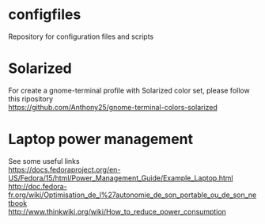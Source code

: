 configfiles
===========

Repository for configuration files and scripts

Solarized
=========

For create a gnome-terminal profile with Solarized color set, please follow this ripository  
https://github.com/Anthony25/gnome-terminal-colors-solarized

Laptop power management
=======================

See some useful links  
https://docs.fedoraproject.org/en-US/Fedora/15/html/Power_Management_Guide/Example_Laptop.html  
http://doc.fedora-fr.org/wiki/Optimisation_de_l%27autonomie_de_son_portable_ou_de_son_netbook  
http://www.thinkwiki.org/wiki/How_to_reduce_power_consumption  
